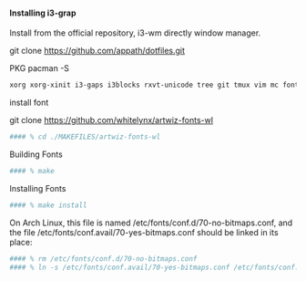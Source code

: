 #### Installing i3-grap

Install from the official repository, i3-wm directly window manager.

git clone https://github.com/appath/dotfiles.git

PKG pacman -S
```bash
xorg xorg-xinit i3-gaps i3blocks rxvt-unicode tree git tmux vim mc fontconfig
```

install font

git clone https://github.com/whitelynx/artwiz-fonts-wl

```bash
#### % cd ./MAKEFILES/artwiz-fonts-wl
```

Building Fonts
```bash
#### % make
```
Installing Fonts
```bash
#### % make install
```
On Arch Linux, this file is named /etc/fonts/conf.d/70-no-bitmaps.conf, and the file /etc/fonts/conf.avail/70-yes-bitmaps.conf should be linked in its place:
```bash
#### % rm /etc/fonts/conf.d/70-no-bitmaps.conf
#### % ln -s /etc/fonts/conf.avail/70-yes-bitmaps.conf /etc/fonts/conf.d/
```
